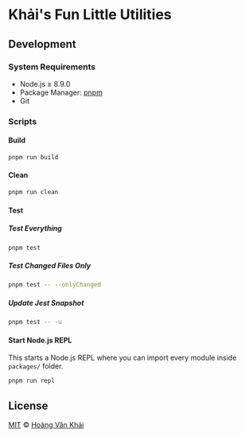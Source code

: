 # Khải's Fun Little Utilities

## Development

### System Requirements

* Node.js ≥ 8.9.0
* Package Manager: [pnpm](https://pnpm.js.org/)
* Git

### Scripts

#### Build

```sh
pnpm run build
```

#### Clean

```sh
pnpm run clean
```

#### Test

##### Test Everything

```sh
pnpm test
```

##### Test Changed Files Only

```sh
pnpm test -- --onlyChanged
```

##### Update Jest Snapshot

```sh
pnpm test -- -u
```

#### Start Node.js REPL

This starts a Node.js REPL where you can import every module inside `packages/` folder.

```sh
pnpm run repl
```

## License

[MIT](https://git.io/fxKXN) © [Hoàng Văn Khải](https://github.com/KSXGitHub)

